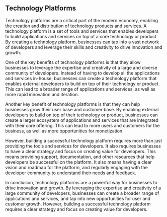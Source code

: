 ## Technology Platforms

Technology platforms are a critical part of the modern economy, enabling the creation and distribution of technology products and services. A technology platform is a set of tools and services that enables developers to build applications and services on top of a core technology or product. By creating a technology platform, businesses can tap into a vast network of developers and leverage their skills and creativity to drive innovation and growth.

One of the key benefits of technology platforms is that they allow businesses to leverage the expertise and creativity of a large and diverse community of developers. Instead of having to develop all the applications and services in-house, businesses can create a technology platform that enables external developers to build on top of their technology or product. This can lead to a broader range of applications and services, as well as more rapid innovation and iteration.

Another key benefit of technology platforms is that they can help businesses grow their user base and customer base. By enabling external developers to build on top of their technology or product, businesses can create a larger ecosystem of applications and services that are integrated with their core offering. This can lead to more users and customers for the business, as well as more opportunities for monetization.

However, building a successful technology platform requires more than just providing the tools and services for developers. It also requires businesses to have a clear strategy and focus on creating value for developers. This means providing support, documentation, and other resources that help developers be successful on the platform. It also means having a clear vision and roadmap for the platform, and regularly engaging with the developer community to understand their needs and feedback.

In conclusion, technology platforms are a powerful way for businesses to drive innovation and growth. By leveraging the expertise and creativity of a large community of developers, businesses can create a broader range of applications and services, and tap into new opportunities for user and customer growth. However, building a successful technology platform requires a clear strategy and focus on creating value for developers.


